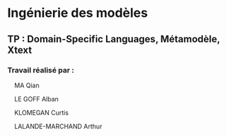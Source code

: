 # Ingénierie des modèles

## TP : Domain-Specific Languages, Métamodèle, Xtext

### Travail réalisé par :

&nbsp;&nbsp;&nbsp;&nbsp;MA Qian

&nbsp;&nbsp;&nbsp;&nbsp;LE GOFF Alban

&nbsp;&nbsp;&nbsp;&nbsp;KLOMEGAN Curtis

&nbsp;&nbsp;&nbsp;&nbsp;LALANDE-MARCHAND Arthur
